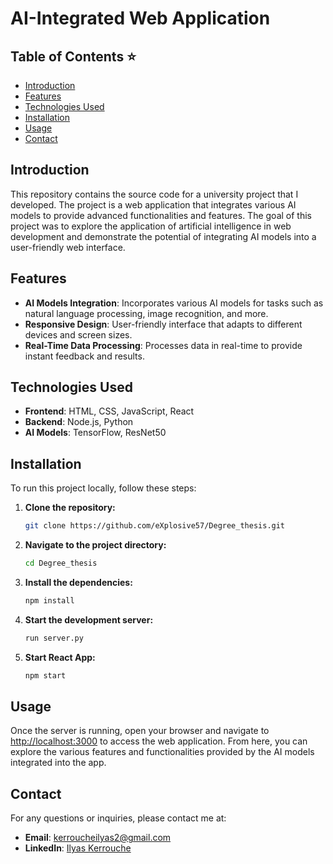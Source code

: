 # AI-Integrated Web Application

## Table of Contents :star:

- [Introduction](#introduction)
- [Features](#features)
- [Technologies Used](#technologies-used)
- [Installation](#installation)
- [Usage](#usage)
- [Contact](#contact)

## Introduction

This repository contains the source code for a university project that I developed. The project is a web application that integrates various AI models to provide advanced functionalities and features. The goal of this project was to explore the application of artificial intelligence in web development and demonstrate the potential of integrating AI models into a user-friendly web interface.

## Features

- **AI Models Integration**: Incorporates various AI models for tasks such as natural language processing, image recognition, and more.
- **Responsive Design**: User-friendly interface that adapts to different devices and screen sizes.
- **Real-Time Data Processing**: Processes data in real-time to provide instant feedback and results.

## Technologies Used

- **Frontend**: HTML, CSS, JavaScript, React
- **Backend**: Node.js, Python
- **AI Models**: TensorFlow, ResNet50

## Installation

To run this project locally, follow these steps:

1. **Clone the repository:**
   
   ```sh
   git clone https://github.com/eXplosive57/Degree_thesis.git
   
2. **Navigate to the project directory:**
   
   ```sh
   cd Degree_thesis

3. **Install the dependencies:**
   
   ```sh
   npm install

4. **Start the development server:**
   
   ```sh
   run server.py

5. **Start React App:**
    
   ```sh
   npm start

## Usage

Once the server is running, open your browser and navigate to [http://localhost:3000](http://localhost:3000) to access the web application. From here, you can explore the various features and functionalities provided by the AI models integrated into the app.

## Contact

For any questions or inquiries, please contact me at:

- **Email**: kerroucheilyas2@gmail.com
- **LinkedIn**: [Ilyas Kerrouche](https://www.linkedin.com/in/ilyas-kerrouche-aa193919a/)
